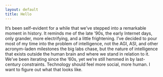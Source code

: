 ```yaml
---
layout: default
title: Hello
---
```


It’s been self-evident for a while that we’ve stepped into a remarkable moment in history. It reminds me of the late ’90s, the early Internet days, only grander, more electrifying, and a little frightening. I’ve decided to pour most of my time into the problem of intelligence, not the AGI, ASI, and other acronym-laden milestones the big labs chase, but the nature of intelligence that exists outside the human brain and where we stand in relation to it. We’ve been iterating since the ’60s, yet we’re still hemmed in by last-century constraints. Technology should feel more social, more human. I want to figure out what that looks like.

